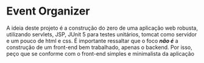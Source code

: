 # Event Organizer

A ideia deste projeto é a construção do zero de uma 
aplicação web robusta, utilizando servlets, JSP, JUnit 5
para testes unitários, tomcat como servidor e um pouco de
html e css. É importante ressaltar que o foco ***não é***
a construção de um front-end bem trabalhado, apenas o
backend. Por isso, peço que se conforme com o front-end
simples e minimalista da aplicação 